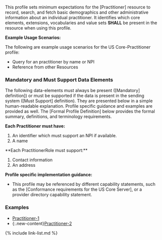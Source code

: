 
This profile sets minimum expectations for the [Practitioner] resource to record, search, and fetch basic demographics and other administrative information about an individual practitioner. It identifies which core elements, extensions, vocabularies and value sets **SHALL** be present in the resource when using this profile.

**Example Usage Scenarios:**

The following are example usage scenarios for the US Core-Practitioner profile:

-   Query for an practitioner by name or NPI
-   Reference from other Resources


### Mandatory and Must Support Data Elements


The following data-elements must always be present ([Mandatory] definition]) or must be supported if the data is present in the sending system ([Must Support] definition). They are presented below in a simple human-readable explanation.  Profile specific guidance and examples are provided as well.  The [Formal Profile Definition] below provides the  formal summary, definitions, and  terminology requirements.  

**Each Practitioner must have:**

1.  An identifier which must support an NPI if available.
1.  A name

<div markdown="1" class="new-content">
**Each PractitionerRole must support:**

1.  Contact information
1.  An address
</div>

**Profile specific implementation guidance:**

- This profile may be referenced by different capability statements, such as the [Conformance requirements for the US Core Server], or a provider directory capability statement.


### Examples

- [Practitioner-1](Practitioner-practitioner-1.html)
- {:.new-content}[Practitioner-2](Practitioner-practitioner-2.html)

{% include link-list.md %}
